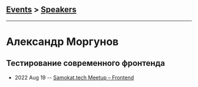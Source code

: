 ## [Events](../README.md) > [Speakers](../speakers.md)
---

# Александр Моргунов

## Тестирование современного фронтенда
- 2022 Aug 19 -- [Samokat.tech Meetup – Frontend](https://youtu.be/yIE2fFFrAlM?t=2485)    
